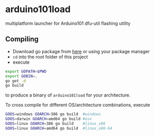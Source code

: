 # arduino101load
multiplatform launcher for Arduino101 dfu-util flashing utility

## Compiling

* Download go package from [here](https://golang.org/dl/) or using your package manager
* `cd` into the root folder of this project
* execute
```bash
export GOPATH=$PWD
export GOBIN=.
go get -d
go build
```
to produce a binary of `arduino101load` for your architecture.

To cross compile for different OS/architecture combinations, execute
```bash
GOOS=windows GOARCH=386 go build  #windows
GOOS=darwin GOARCH=amd64 go build #osx
GOOS=linux GOARCH=386 go build    #linux_x86
GOOS=linux GOARCH=amd64 go build  #linux_x86-64
```
